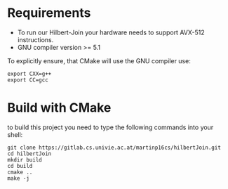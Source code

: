 # Requirements

- To run our Hilbert-Join your hardware needs to support AVX-512 instructions.
- GNU compiler version >= 5.1

To explicitly ensure, that CMake will use the GNU compiler use:

```{shell, engine='sh'}
export CXX=g++
export CC=gcc
```

# Build with CMake

to build this project you need to type the following commands into your shell:

```{shell, engine='sh'}
git clone https://gitlab.cs.univie.ac.at/martinp16cs/hilbertJoin.git
cd hilbertJoin
mkdir build
cd build
cmake ..
make -j
```